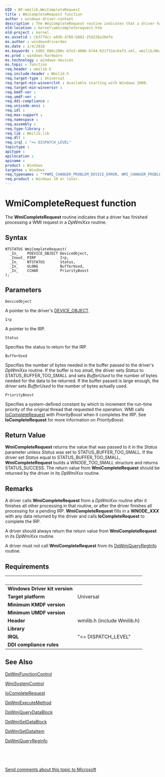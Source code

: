 ```yaml
---
UID : NF:wmilib.WmiCompleteRequest
title : WmiCompleteRequest function
author : windows-driver-content
description : The WmiCompleteRequest routine indicates that a driver has finished processing a WMI request in a DpWmiXxx routine.
old-location : kernel\wmicompleterequest.htm
old-project : kernel
ms.assetid : c6377dcc-a83b-4766-b882-25d228a26efe
ms.author : windowsdriverdev
ms.date : 1/4/2018
ms.keywords : k902_08bc200c-67e2-4806-b744-621f31ec6af3.xml, wmilib/WmiCompleteRequest, kernel.wmicompleterequest, WmiCompleteRequest, WmiCompleteRequest routine [Kernel-Mode Driver Architecture]
ms.prod : windows-hardware
ms.technology : windows-devices
ms.topic : function
req.header : wmilib.h
req.include-header : Wmilib.h
req.target-type : Universal
req.target-min-winverclnt : Available starting with Windows 2000.
req.target-min-winversvr : 
req.kmdf-ver : 
req.umdf-ver : 
req.ddi-compliance : 
req.unicode-ansi : 
req.idl : 
req.max-support : 
req.namespace : 
req.assembly : 
req.type-library : 
req.lib : Wmilib.lib
req.dll : 
req.irql : "<= DISPATCH_LEVEL"
topictype : 
apitype : 
apilocation : 
apiname : 
product : Windows
targetos : Windows
req.typenames : "*PWMI_CHANGER_PROBLEM_DEVICE_ERROR, WMI_CHANGER_PROBLEM_DEVICE_ERROR"
req.product : Windows 10 or later.
---
```



# WmiCompleteRequest function
The <b>WmiCompleteRequest</b> routine indicates that a driver has finished processing a WMI request in a <i>DpWmiXxx</i> routine.

## Syntax

````
NTSTATUS WmiCompleteRequest(
  _In_    PDEVICE_OBJECT DeviceObject,
  _Inout_ PIRP           Irp,
  _In_    NTSTATUS       Status,
  _In_    ULONG          BufferUsed,
  _In_    CCHAR          PriorityBoost 
);
````

## Parameters

`DeviceObject`

A pointer to the driver's <a href="..\wdm\ns-wdm-_device_object.md">DEVICE_OBJECT</a>.

`Irp`

A pointer to the IRP.

`Status`

Specifies the status to return for the IRP.

`BufferUsed`

Specifies the number of bytes needed in the buffer passed to the driver's <i>DpWmiXxx</i> routine. If the buffer is too small, the driver sets <i>Status</i> to STATUS_BUFFER_TOO_SMALL and sets <i>BufferUsed</i> to the number of bytes needed for the data to be returned. If the buffer passed is large enough, the driver sets <i>BufferUsed</i> to the number of bytes actually used.

`PriorityBoost`

Specifies a system-defined constant by which to increment the run-time priority of the original thread that requested the operation. WMI calls <a href="..\wdm\nf-wdm-iocompleterequest.md">IoCompleteRequest</a> with <i>PriorityBoost</i> when it completes the IRP. See <b>IoCompleteRequest</b> for more information on <i>PriorityBoost</i>.


## Return Value

<b>WmiCompleteRequest</b> returns the value that was passed to it in the <i>Status</i> parameter unless <i>Status</i> was set to STATUS_BUFFER_TOO_SMALL.  If the driver set <i>Status</i> equal to STATUS_BUFFER_TOO_SMALL, <b>WmiCompleteRequest</b> builds a WNODE_TOO_SMALL structure and returns STATUS_SUCCESS. The return value from <b>WmiCompleteRequest</b> should be returned by the driver in its <i>DpWmiXxx</i> routine.

## Remarks

A driver calls <b>WmiCompleteRequest</b> from a <i>DpWmiXxx</i> routine after it finishes all other processing in that routine, or after the driver finishes all processing for a pending IRP. <b>WmiCompleteRequest</b> fills in a <b>WNODE_<i>XXX</i></b> with any data returned by the driver and calls <b>IoCompleteRequest</b> to complete the IRP.

A driver should always return the return value from <b>WmiCompleteRequest</b> in its <i>DpWmiXxx</i> routine.

A driver must not call <b>WmiCompleteRequest</b> from its <a href="..\wmilib\nc-wmilib-wmi_query_reginfo_callback.md">DpWmiQueryRegInfo</a> routine.

## Requirements
| &nbsp; | &nbsp; |
| ---- |:---- |
| **Windows Driver kit version** |  |
| **Target platform** | Universal |
| **Minimum KMDF version** |  |
| **Minimum UMDF version** |  |
| **Header** | wmilib.h (include Wmilib.h) |
| **Library** |  |
| **IRQL** | "<= DISPATCH_LEVEL" |
| **DDI compliance rules** |  |

## See Also

<a href="..\wmilib\nc-wmilib-wmi_function_control_callback.md">DpWmiFunctionControl</a>

<a href="..\wmilib\nf-wmilib-wmisystemcontrol.md">WmiSystemControl</a>

<a href="..\wdm\nf-wdm-iocompleterequest.md">IoCompleteRequest</a>

<a href="..\wmilib\nc-wmilib-wmi_execute_method_callback.md">DpWmiExecuteMethod</a>

<a href="..\wmilib\nc-wmilib-wmi_query_datablock_callback.md">DpWmiQueryDataBlock</a>

<a href="..\wmilib\nc-wmilib-wmi_set_datablock_callback.md">DpWmiSetDataBlock</a>

<a href="..\wmilib\nc-wmilib-wmi_set_dataitem_callback.md">DpWmiSetDataItem</a>

<a href="..\wmilib\nc-wmilib-wmi_query_reginfo_callback.md">DpWmiQueryReginfo</a>

 

 

<a href="mailto:wsddocfb@microsoft.com?subject=Documentation%20feedback [kernel\kernel]:%20WmiCompleteRequest routine%20 RELEASE:%20(1/4/2018)&amp;body=%0A%0APRIVACY STATEMENT%0A%0AWe use your feedback to improve the documentation. We don't use your email address for any other purpose, and we'll remove your email address from our system after the issue that you're reporting is fixed. While we're working to fix this issue, we might send you an email message to ask for more info. Later, we might also send you an email message to let you know that we've addressed your feedback.%0A%0AFor more info about Microsoft's privacy policy, see http://privacy.microsoft.com/en-us/default.aspx." title="Send comments about this topic to Microsoft">Send comments about this topic to Microsoft</a>